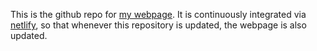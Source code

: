 This is the github repo for [my webpage](https://bgautijonsson.com). It is continuously integrated via [netlify](https://netlify.com), so that whenever this repository is updated, the webpage is also updated.